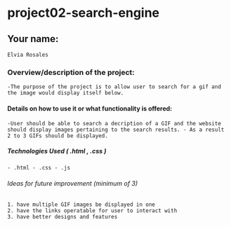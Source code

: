 # project02-search-engine

## Your name:

    Elvia Rosales

### Overview/description of the project:

    -The purpose of the project is to allow user to search for a gif and the image would display itself below.

#### Details on how to use it or what functionality is offered:

    -User should be able to search a decription of a GIF and the website should display images pertaining to the search results. - As a result 2 to 3 GIFs should be displayed.

##### Technologies Used ( .html , .css )

    - .html - .css - .js

###### Ideas for future improvement (minimum of 3)

    1. have multiple GIF images be displayed in one
    2. have the links operatable for user to interact with
    3. have better designs and features
